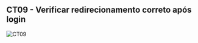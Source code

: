
## CT09 - Verificar redirecionamento correto após login

![CT09](https://github.com/user-attachments/assets/9428a1df-4c02-4d67-afd7-5aa922ff9387)
